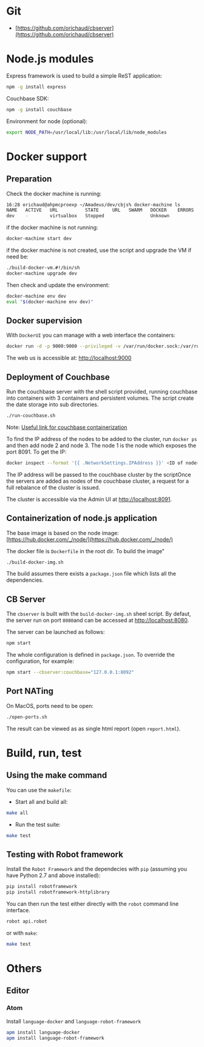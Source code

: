 # Git
* [https://github.com/orichaud/cbserver](https://github.com/orichaud/cbserver)

# Node.js modules

Express framework is used to build a simple ReST application:
```sh
npm -g install express
```
Couchbase SDK:
```sh
npm -g install couchbase
```

Environment for node (optional):
```sh
export NODE_PATH=/usr/local/lib:/usr/local/lib/node_modules
```

# Docker support

## Preparation

Check the docker machine is running:
```sh
16:28 orichaud@ahpmcproexp ~/Amadeus/dev/cbjs% docker-machine ls     
NAME   ACTIVE   URL          STATE     URL   SWARM   DOCKER    ERRORS
dev    -        virtualbox   Stopped                 Unknown   
```

if the docker machine is not running:
```sh
docker-machine start dev
```

if the docker machine is not created, use the script and upgrade the VM if need be:
```sh
./build-docker-vm.#!/bin/sh
docker-machine upgrade dev
```

Then check and update the environment:
```sh
docker-machine env dev
eval "$(docker-machine env dev)"
```

## Docker supervision
With `DockerUI` you can manage with a web interface the containers:
```sh
docker run -d -p 9000:9000 --privileged -v /var/run/docker.sock:/var/run/docker.sock --name DockerUI dockerui/dockerui
```
The web us is accessible at: [http://localhost:9000](http://localhost:9000)


## Deployment of Couchbase

Run the couchbase server with the shell script provided, running couchbase into containers with 3 containers and persistent volumes. The script create the date storage into sub directories.
```sh
./run-couchbase.sh
```
Note: [Useful link for couchbase containerization](http://developer.couchbase.com/documentation/server/4.0/install/docker-singlehost-miltiplecont.html)

To find the IP address of the nodes to be added to the cluster, run `docker ps` and then add node 2 and node 3. The node 1 is the node which exposes the port 8091. To get the IP:
```sh
docker inspect --format '{{ .NetworkSettings.IPAddress }}' <ID of node>
```
The IP address will be passed to the couchbase cluster by the scriptOnce the servers are added as nodes of the couchbase cluster, a request for a full rebalance of the cluster is issued.

The cluster is accessible via the Admin UI at [http://localhost:8091](http://localhost:8091).


## Containerization of node.js application
The base image is based on the node image: [https://hub.docker.com/_/node/](https://hub.docker.com/_/node/)

The docker file is `Dockerfile` in the root dir. To build the image"
```sh
./build-docker-img.sh
```
The build assumes there exists a `package.json` file which lists all the dependencies.

## CB Server
The `cbserver` is built with the `build-docker-img.sh` sheel script.
By defaut, the server run on port `8080`and can be accessed at [http://localhost:8080](http://localhost:8080]).

The server can be launched as follows:
```sh
npm start
```

The whole configuration is defined in `package.json`. To override the configuration, for example:
```sh
npm start --cbserver:couchbase="127.0.0.1:8092"
```

## Port NATing

On MacOS, ports need to be open:
```sh
./open-ports.sh
```

The result can be viewed as as single html report (open `report.html`).

# Build, run, test

## Using the make command

You can use the `makefile`:
* Start all and build all:
```sh
make all
```
* Run the test suite:
```sh
make test
```

## Testing with Robot framework
Install the `Robot Framework` and the dependecies with `pip` (assuming you have Python 2.7 and above installed):
```sh
pip install robotframework
pip install robotframework-httplibrary
```

You can then run the test either directly with the `robot` command line interface.

```sh
robot api.robot
```

or with `make`:

```sh
make test
```
# Others

## Editor

### Atom
Install `language-docker` and  `language-robot-framework`
```sh
apm install language-docker
apm install language-robot-framework
```
